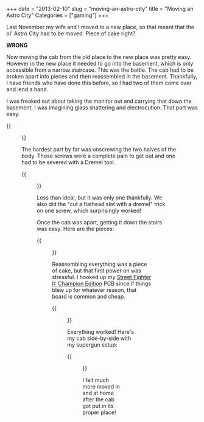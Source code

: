 +++
date = "2013-02-10"
slug = "moving-an-astro-city"
title = "Moving an Astro City"
Categories = ["gaming"]
+++

Last November my wife and I moved to a new place, so that meant that the ol' Astro City had to be moved.  Piece of cake right?

**WRONG**

Now moving the cab from the old place to the new place was pretty easy. However in the new place it needed to go into the basement, which is only accessible from a narrow staircase. This was the battle. The cab had to be broken apart into pieces and then reassembled in the basement. Thankfully, I have friends who have done this before, so I had two of them come over and lend a hand. 

I was freaked out about taking the monitor out and carrying that down the basement, I was imagining glass shattering and electrocution. That part was easy.

{{<figure src="/images/IMG_0335.jpg" caption="Monitor safely moved downstairs">}}

The hardest part by far was unscrewing the two halves of the body. Those screws were a complete pain to get out and one had to be severed with a Dremel tool.

{{<figure src="/images/dremelastro.jpg" caption="Sucks, but it had to be done">}}

Less than ideal, but it was only one thankfully. We also did the "cut a flathead slot with a dremel" trick on one screw, which surprisingly worked!

Once the cab was apart, getting it down the stairs was easy. Here are the pieces:

{{<figure src="/images/IMG_0341.jpg" caption="All the pieces moved">}}

Reassembling everything was a piece of cake, but that first power on was stressful. I hooked up my [Street Fighter II: Champion Edition](http://en.wikipedia.org/wiki/Street_Fighter_II:_Champion_Edition) PCB since if things blew up for whatever reason, that board is common and cheap.

{{<figure src="/images/IMG_0342.jpg" caption="Power on success!">}}

Everything worked! Here's my cab side-by-side with my supergun setup:

{{<figure src="/images/IMG_0345.jpg" caption="Done">}}

I felt much more moved in and at home after the cab got put in its proper place!
